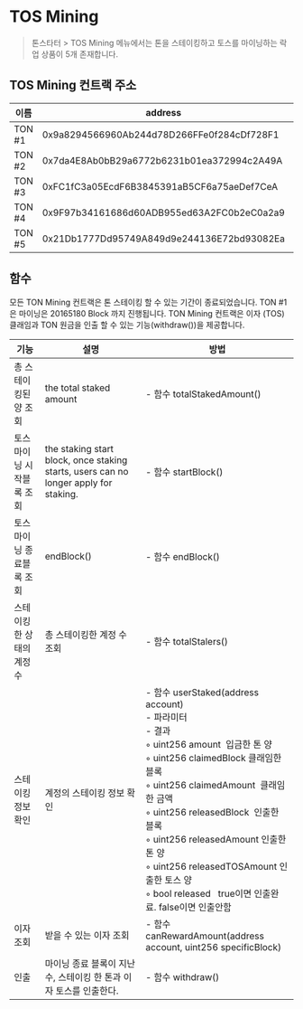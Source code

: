 # TOS Mining
> 톤스타터 > TOS Mining 메뉴에서는 톤을 스테이킹하고 토스를 마이닝하는 락업 상품이 5개 존재합니다.

## TOS Mining 컨트랙 주소

| 이름 | address | etherscan|
| -------- | -------- | -------- |
| TON #1     | 0x9a8294566960Ab244d78D266FFe0f284cDf728F1     | [link](https://etherscan.io/address/0x9a8294566960Ab244d78D266FFe0f284cDf728F1#readProxyContract)     |
| TON #2     | 0x7da4E8Ab0bB29a6772b6231b01ea372994c2A49A     | [link](https://etherscan.io/address/0x7da4e8ab0bb29a6772b6231b01ea372994c2a49a#readProxyContract)       |
| TON #3     | 0xFC1fC3a05EcdF6B3845391aB5CF6a75aeDef7CeA     | [link](https://etherscan.io/address/0xfc1fc3a05ecdf6b3845391ab5cf6a75aedef7cea#readProxyContract)       |
| TON #4     | 0x9F97b34161686d60ADB955ed63A2FC0b2eC0a2a9     | [link](https://etherscan.io/address/0x9f97b34161686d60adb955ed63a2fc0b2ec0a2a9#readProxyContract)       |
| TON #5     | 0x21Db1777Dd95749A849d9e244136E72bd93082Ea     | [link](https://etherscan.io/address/0x21Db1777Dd95749A849d9e244136E72bd93082Ea#readProxyContract)       |


## 함수
모든 TON Mining 컨트랙은  톤 스테이킹 할 수 있는 기간이 종료되었습니다.
TON #1은 마이닝은 20165180 Block 까지 진행됩니다.
TON Mining 컨트랙은 이자 (TOS) 클래임과 TON 원금을 인출 할 수 있는 기능(withdraw())을 제공합니다.


| 기능 | 설명 | 방법 |
| -------- | -------- | -------- |
| 총 스테이킹된 양 조회     | the total staked amount     | - 함수 totalStakedAmount()     |
| 토스 마이닝 시작블록 조회     | the staking start block, once staking starts, users can no longer apply for staking.     | - 함수 startBlock()     |
| 토스 마이닝 종료블록 조회     | endBlock()     | - 함수 endBlock()     |
| 스테이킹한 상태의 계정 수     | 총 스테이킹한 계정 수 조회     | - 함수 totalStalers()     |
| 스테이킹 정보 확인     | 계정의 스테이킹 정보 확인     | - 함수 userStaked(address account)<br/>- 파라미터<br/>- 결과 <br/>     ◦ uint256 amount  입금한 톤 양 <br/>     ◦ uint256 claimedBlock 클래임한 블록<br/>     ◦ uint256 claimedAmount  클래임한 금액<br/>     ◦ uint256 releasedBlock  인출한 블록<br/>     ◦ uint256 releasedAmount 인출한 톤 양<br/>     ◦ uint256 releasedTOSAmount 인출한 토스 양<br/>     ◦ bool released   true이면 인출완료. false이면 인출안함     |
| 이자 조회     | 받을 수 있는 이자 조회     | -  함수  canRewardAmount(address account, uint256 specificBlock)     |
| 인출     | 마이닝 종료 블록이 지난수, 스테이킹 한 톤과 이자 토스를 인출한다.     | -  함수  withdraw()     |
